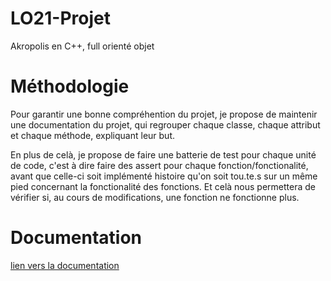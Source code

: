 # LO21-Projet
Akropolis en C++, full orienté objet


# Méthodologie

Pour garantir une bonne compréhention du projet, 
je propose de maintenir une documentation  du projet,
qui regrouper chaque classe, chaque attribut et chaque méthode, expliquant leur but.

En plus de celà, je propose de faire une batterie de test pour chaque unité de code,
c'est à dire faire des assert pour chaque fonction/fonctionalité, avant que celle-ci soit implémenté
histoire qu'on soit tou.te.s sur un même pied concernant la fonctionalité des fonctions.
Et celà nous permettera de vérifier si, au cours de modifications, une fonction ne fonctionne plus.

# Documentation

[lien vers la documentation](Documentation/doc.md)